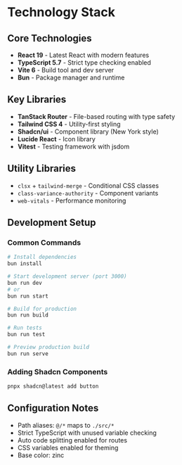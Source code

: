 # Technology Stack

## Core Technologies

- **React 19** - Latest React with modern features
- **TypeScript 5.7** - Strict type checking enabled
- **Vite 6** - Build tool and dev server
- **Bun** - Package manager and runtime

## Key Libraries

- **TanStack Router** - File-based routing with type safety
- **Tailwind CSS 4** - Utility-first styling
- **Shadcn/ui** - Component library (New York style)
- **Lucide React** - Icon library
- **Vitest** - Testing framework with jsdom

## Utility Libraries

- `clsx` + `tailwind-merge` - Conditional CSS classes
- `class-variance-authority` - Component variants
- `web-vitals` - Performance monitoring

## Development Setup

### Common Commands

```bash
# Install dependencies
bun install

# Start development server (port 3000)
bun run dev
# or
bun run start

# Build for production
bun run build

# Run tests
bun run test

# Preview production build
bun run serve
```

### Adding Shadcn Components

```bash
pnpx shadcn@latest add button
```

## Configuration Notes

- Path aliases: `@/*` maps to `./src/*`
- Strict TypeScript with unused variable checking
- Auto code splitting enabled for routes
- CSS variables enabled for theming
- Base color: zinc
